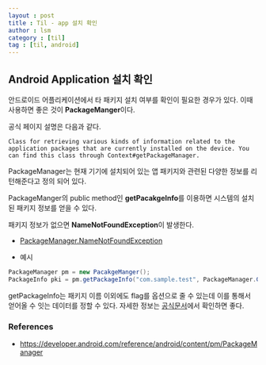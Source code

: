```yaml
---
layout : post
title : Til - app 설치 확인
author : lsm
category : [til]
tag : [til, android]
---
```


## Android Application 설치 확인

안드로이드 어플리케이션에서 타 패키지 설치 여부를 확인이 필요한 경우가 있다. 이때 사용하면 좋은 것이 **PackageManger**이다.  



공식 페이지 설명은 다음과 같다.

```
Class for retrieving various kinds of information related to the application packages that are currently installed on the device. You can find this class through Context#getPackageManager.
```

  

PackageManager는 현재 기기에 설치되어 있는 앱 패키지와 관련된 다양한 정보를 리턴해준다고 정의 되어 있다.     

PackageManger의 public method인 **getPacakgeInfo**를 이용하면 시스템의 설치된 패키지 정보를 얻을 수 있다.  

패키지 정보가 없으면 **NameNotFoundException**이 발생한다.

- [PackageManager.NameNotFoundException](https://developer.android.com/reference/android/content/pm/PackageManager.NameNotFoundException)



- 예시

```java
PackageManager pm = new PacakgeManger();
PackageInfo pki = pm.getPackageInfo("com.sample.test", PackageManager.GET_META_DATA);
```



getPackageInfo는 패키지 이름 이외에도 flag를 옵션으로 줄 수 있는데 이를 통해서 얻어올 수 잇는 데이터를 정할 수 있다. 자세한 정보는 [공식문서](https://developer.android.com/reference/android/content/pm/PackageManager#getPackageInfo(java.lang.String,%20int))에서 확인하면 좋다.



### References

- https://developer.android.com/reference/android/content/pm/PackageManager